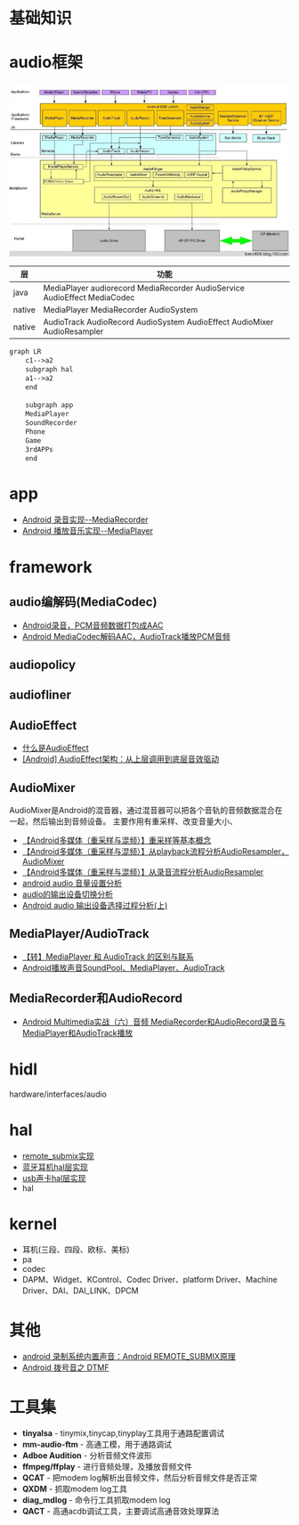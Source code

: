 # 基础知识



# audio框架

![audio框架](img/Audio_Software.png)

层|功能
---|---
java|MediaPlayer audiorecord MediaRecorder AudioService AudioEffect MediaCodec
native|MediaPlayer MediaRecorder AudioSystem
native|AudioTrack AudioRecord AudioSystem AudioEffect AudioMixer AudioResampler
```mermaid
graph LR
    c1-->a2
    subgraph hal
    a1-->a2
    end
 
    subgraph app
    MediaPlayer
    SoundRecorder
    Phone
    Game
    3rdAPPs
    end
```



# app

- [Android 录音实现--MediaRecorder](./soundrecorder.md)
- [Android 播放音乐实现--MediaPlayer](./soundplayer.md)

# framework

## audio编解码(MediaCodec)

* [Android录音，PCM音频数据打包成AAC](https://blog.csdn.net/lavender1626/article/details/80394253?ops_request_misc=%257B%2522request%255Fid%2522%253A%2522158367717819725247656907%2522%252C%2522scm%2522%253A%252220140713.130056874..%2522%257D&request_id=158367717819725247656907&biz_id=0&utm_source=distribute.pc_search_result.none-task)
* [Android MediaCodec解码AAC，AudioTrack播放PCM音频](https://blog.csdn.net/lavender1626/article/details/80431902?ops_request_misc=%257B%2522request%255Fid%2522%253A%2522158367717819725247656907%2522%252C%2522scm%2522%253A%252220140713.130056874..%2522%257D&request_id=158367717819725247656907&biz_id=0&utm_source=distribute.pc_search_result.none-task)



## audiopolicy

## audiofliner

## AudioEffect
* [什么是AudioEffect](https://blog.csdn.net/Qidi_Huang/article/details/53741788?ops_request_misc=%257B%2522request%255Fid%2522%253A%2522158367735419725247664573%2522%252C%2522scm%2522%253A%252220140713.130056874..%2522%257D&request_id=158367735419725247664573&biz_id=0&utm_source=distribute.pc_search_result.none-task)
* [[Android] AudioEffect架构：从上层调用到底层音效驱动](https://blog.csdn.net/Joymine/article/details/75317016?depth_1-utm_source=distribute.pc_relevant.none-task&utm_source=distribute.pc_relevant.none-task)

## AudioMixer

AudioMixer是Android的混音器，通过混音器可以把各个音轨的音频数据混合在一起，然后输出到音频设备。
主要作用有重采样、改变音量大小、

* [【Android多媒体（重采样与混频）】重采样等基本概念](https://blog.csdn.net/Joymine/article/details/74530111?depth_1-utm_source=distribute.pc_relevant.none-task&utm_source=distribute.pc_relevant.none-task)
* [【Android多媒体（重采样与混频）】从playback流程分析AudioResampler，AudioMixer](https://blog.csdn.net/Joymine/article/details/74932552?ops_request_misc=%257B%2522request%255Fid%2522%253A%2522158367752819195162556952%2522%252C%2522scm%2522%253A%252220140713.130056874..%2522%257D&request_id=158367752819195162556952&biz_id=0&utm_source=distribute.pc_search_result.none-task)
* [【Android多媒体（重采样与混频）】从录音流程分析AudioResampler](https://blog.csdn.net/Joymine/article/details/74530302?depth_1-utm_source=distribute.pc_relevant.none-task&utm_source=distribute.pc_relevant.none-task)
* [android audio 音量设置分析](https://blog.csdn.net/WAN8180192/article/details/50705882?depth_1-utm_source=distribute.pc_relevant_right.none-task&utm_source=distribute.pc_relevant_right.none-task)
* [audio的输出设备切换分析](https://blog.csdn.net/WAN8180192/article/details/50705910?ops_request_misc=%257B%2522request%255Fid%2522%253A%2522158367804219724845011571%2522%252C%2522scm%2522%253A%252220140713.130056874..%2522%257D&request_id=158367804219724845011571&biz_id=0&utm_source=distribute.pc_search_result.none-task)
* [Android audio 输出设备选择过程分析(上)](https://blog.csdn.net/bberdong/article/details/80484568?depth_1-utm_source=distribute.pc_relevant_right.none-task&utm_source=distribute.pc_relevant_right.none-task)

## MediaPlayer/AudioTrack
* [【转】MediaPlayer 和 AudioTrack 的区别与联系](https://blog.csdn.net/Qidi_Huang/article/details/52633751?ops_request_misc=%257B%2522request%255Fid%2522%253A%2522158368061119724847013086%2522%252C%2522scm%2522%253A%252220140713.130056874..%2522%257D&request_id=158368061119724847013086&biz_id=0&utm_source=distribute.pc_search_result.none-task)
* [Android播放声音SoundPool、MediaPlayer、AudioTrack](https://blog.csdn.net/jwzhangjie/article/details/8843772?depth_1-utm_source=distribute.pc_relevant.none-task&utm_source=distribute.pc_relevant.none-task)

## MediaRecorder和AudioRecord
* [Android Multimedia实战（六）音频 MediaRecorder和AudioRecord录音与MediaPlayer和AudioTrack播放](https://blog.csdn.net/King1425/article/details/70915138?depth_1-utm_source=distribute.pc_relevant.none-task&utm_source=distribute.pc_relevant.none-task)

# hidl

hardware/interfaces/audio

# hal

- [remote_submix实现](./audio_remote_submix.md)
- [蓝牙耳机hal层实现](./audio_a2dp_hw.md)
- [usb声卡hal层实现]()
- hal

# kernel

- 耳机(三段、四段、欧标、美标)
- pa
- codec
- DAPM、Widget、KControl、Codec Driver、platform Driver、Machine Driver、DAI、DAI_LINK、DPCM

# 其他

* [android 录制系统内置声音：Android REMOTE_SUBMIX原理](https://blog.csdn.net/u010164190/article/details/103051369/)
* [Android 拨号音之 DTMF](https://blog.csdn.net/ch853199769/article/details/79901786?depth_1-utm_source=distribute.pc_relevant_right.none-task&utm_source=distribute.pc_relevant_right.none-task)

# 工具集

- **tinyalsa** -  tinymix,tinycap,tinyplay工具用于通路配置调试
- **mm-audio-ftm** - 高通工模，用于通路调试
- **Adboe Audition** - 分析音频文件波形
- **ffmpeg/ffplay** - 进行音频处理，及播放音频文件
- **QCAT** - 把modem log解析出音频文件，然后分析音频文件是否正常
- **QXDM** - 抓取modem log工具
- **diag_mdlog** - 命令行工具抓取modem log
- **QACT** - 高通acdb调试工具，主要调试高通音效处理算法
